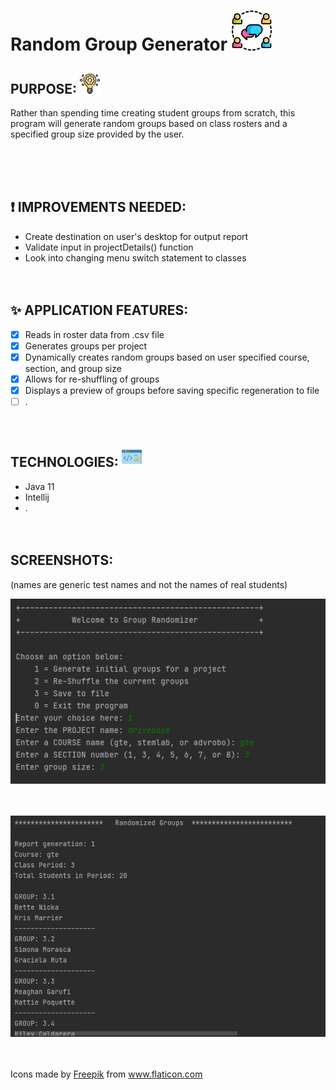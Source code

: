 # Random Group Generator ![img of application](https://github.com/murraiscanlon/group_generator/blob/master/images/group.png)<br />



##  PURPOSE: ![img of application](https://github.com/murraiscanlon/group-project-calculator/blob/master/light-bulb32.png)
Rather than spending time creating student groups from scratch, this program will generate random groups based on class rosters
and a specified group size provided by the user.

<br /><br /><br />


## :exclamation: IMPROVEMENTS NEEDED:
* Create destination on user's desktop for output report
* Validate input in projectDetails() function
* Look into changing menu switch statement to classes<br /><br /><br />

## :sparkles: APPLICATION FEATURES:
- [X] Reads in roster data from .csv file
- [X] Generates groups per project
- [X] Dynamically creates random groups based on user specified course, section, and group size
- [X] Allows for re-shuffling of groups
- [X] Displays a preview of groups before saving specific regeneration to file
- [ ] .<br /><br /><br />

## TECHNOLOGIES: ![img of application](https://github.com/murraiscanlon/group-project-calculator/blob/master/technologies.png)
* Java 11
* Intellij
* .<br /><br /><br />


## SCREENSHOTS:
(names are generic test names and not the names of real students)

![img of application](https://github.com/murraiscanlon/group_generator/blob/master/images/option1.PNG)<br /><br /><br />

![img of application](https://github.com/murraiscanlon/group_generator/blob/master/images/option1results.PNG)<br /><br /><br />

<div>Icons made by <a href="https://www.freepik.com" title="Freepik">Freepik</a> from <a href="https://www.flaticon.com/" title="Flaticon">www.flaticon.com</a></div>

